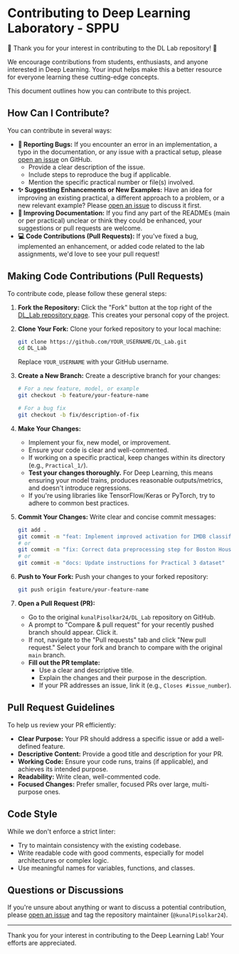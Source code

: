 # Contributing to Deep Learning Laboratory - SPPU

🎉 Thank you for your interest in contributing to the DL Lab repository! 🎉

We encourage contributions from students, enthusiasts, and anyone interested in Deep Learning. Your input helps make this a better resource for everyone learning these cutting-edge concepts.

This document outlines how you can contribute to this project.

## How Can I Contribute?

You can contribute in several ways:

*   **🐛 Reporting Bugs:** If you encounter an error in an implementation, a typo in the documentation, or any issue with a practical setup, please [open an issue](https://github.com/kunalPisolkar24/DL_Lab/issues) on GitHub.
    *   Provide a clear description of the issue.
    *   Include steps to reproduce the bug if applicable.
    *   Mention the specific practical number or file(s) involved.
*   **✨ Suggesting Enhancements or New Examples:** Have an idea for improving an existing practical, a different approach to a problem, or a new relevant example? Please [open an issue](https://github.com/kunalPisolkar24/DL_Lab/issues) to discuss it first.
*   **📝 Improving Documentation:** If you find any part of the READMEs (main or per practical) unclear or think they could be enhanced, your suggestions or pull requests are welcome.
*   **💻 Code Contributions (Pull Requests):** If you've fixed a bug, implemented an enhancement, or added code related to the lab assignments, we'd love to see your pull request!

## Making Code Contributions (Pull Requests)

To contribute code, please follow these general steps:

1.  **Fork the Repository:**
    Click the "Fork" button at the top right of the [DL_Lab repository page](https://github.com/kunalPisolkar24/DL_Lab). This creates your personal copy of the project.

2.  **Clone Your Fork:**
    Clone your forked repository to your local machine:
    ```bash
    git clone https://github.com/YOUR_USERNAME/DL_Lab.git
    cd DL_Lab
    ```
    Replace `YOUR_USERNAME` with your GitHub username.

3.  **Create a New Branch:**
    Create a descriptive branch for your changes:
    ```bash
    # For a new feature, model, or example
    git checkout -b feature/your-feature-name

    # For a bug fix
    git checkout -b fix/description-of-fix
    ```

4.  **Make Your Changes:**
    *   Implement your fix, new model, or improvement.
    *   Ensure your code is clear and well-commented.
    *   If working on a specific practical, keep changes within its directory (e.g., `Practical_1/`).
    *   **Test your changes thoroughly.** For Deep Learning, this means ensuring your model trains, produces reasonable outputs/metrics, and doesn't introduce regressions.
    *   If you're using libraries like TensorFlow/Keras or PyTorch, try to adhere to common best practices.

5.  **Commit Your Changes:**
    Write clear and concise commit messages:
    ```bash
    git add .
    git commit -m "feat: Implement improved activation for IMDB classifier"
    # or
    git commit -m "fix: Correct data preprocessing step for Boston Housing"
    # or
    git commit -m "docs: Update instructions for Practical 3 dataset"
    ```

6.  **Push to Your Fork:**
    Push your changes to your forked repository:
    ```bash
    git push origin feature/your-feature-name
    ```

7.  **Open a Pull Request (PR):**
    *   Go to the original `kunalPisolkar24/DL_Lab` repository on GitHub.
    *   A prompt to "Compare & pull request" for your recently pushed branch should appear. Click it.
    *   If not, navigate to the "Pull requests" tab and click "New pull request." Select your fork and branch to compare with the original `main` branch.
    *   **Fill out the PR template:**
        *   Use a clear and descriptive title.
        *   Explain the changes and their purpose in the description.
        *   If your PR addresses an issue, link it (e.g., `Closes #issue_number`).

## Pull Request Guidelines

To help us review your PR efficiently:

*   **Clear Purpose:** Your PR should address a specific issue or add a well-defined feature.
*   **Descriptive Content:** Provide a good title and description for your PR.
*   **Working Code:** Ensure your code runs, trains (if applicable), and achieves its intended purpose.
*   **Readability:** Write clean, well-commented code.
*   **Focused Changes:** Prefer smaller, focused PRs over large, multi-purpose ones.

## Code Style

While we don't enforce a strict linter:

*   Try to maintain consistency with the existing codebase.
*   Write readable code with good comments, especially for model architectures or complex logic.
*   Use meaningful names for variables, functions, and classes.

## Questions or Discussions

If you're unsure about anything or want to discuss a potential contribution, please [open an issue](https://github.com/kunalPisolkar24/DL_Lab/issues) and tag the repository maintainer (`@kunalPisolkar24`).

---

Thank you for your interest in contributing to the Deep Learning Lab! Your efforts are appreciated.